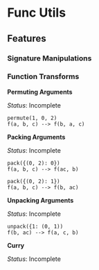 # Func Utils



## Features

### Signature Manipulations

### Function Transforms

**Permuting Arguments**

*Status*: Incomplete
```
permute(1, 0, 2)
f(a, b, c) --> f(b, a, c)
```

**Packing Arguments**

*Status*: Incomplete
```
pack({(0, 2): 0})
f(a, b, c) --> f(ac, b)
```

```
pack({(0, 2): 1})
f(a, b, c) --> f(b, ac)
```

**Unpacking Arguments**

*Status*: Incomplete

```
unpack({1: (0, 1))
f(b, ac) --> f(a, c, b)
```

**Curry**

*Status*: Incomplete
